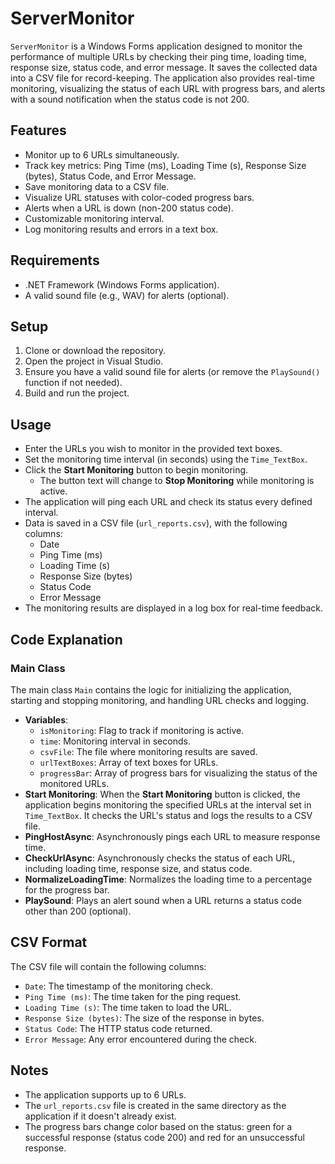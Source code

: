 # **ServerMonitor**

`ServerMonitor` is a Windows Forms application designed to monitor the performance of multiple URLs by checking their ping time, loading time, response size, status code, and error message. It saves the collected data into a CSV file for record-keeping. The application also provides real-time monitoring, visualizing the status of each URL with progress bars, and alerts with a sound notification when the status code is not 200\.

## **Features**

* Monitor up to 6 URLs simultaneously.  
* Track key metrics: Ping Time (ms), Loading Time (s), Response Size (bytes), Status Code, and Error Message.  
* Save monitoring data to a CSV file.  
* Visualize URL statuses with color-coded progress bars.  
* Alerts when a URL is down (non-200 status code).  
* Customizable monitoring interval.  
* Log monitoring results and errors in a text box.

## **Requirements**

* .NET Framework (Windows Forms application).  
* A valid sound file (e.g., WAV) for alerts (optional).

## **Setup**

1. Clone or download the repository.  
2. Open the project in Visual Studio.  
3. Ensure you have a valid sound file for alerts (or remove the `PlaySound()` function if not needed).  
4. Build and run the project.

## **Usage**

* Enter the URLs you wish to monitor in the provided text boxes.  
* Set the monitoring time interval (in seconds) using the `Time_TextBox`.  
* Click the **Start Monitoring** button to begin monitoring.  
  * The button text will change to **Stop Monitoring** while monitoring is active.  
* The application will ping each URL and check its status every defined interval.  
* Data is saved in a CSV file (`url_reports.csv`), with the following columns:  
  * Date  
  * Ping Time (ms)  
  * Loading Time (s)  
  * Response Size (bytes)  
  * Status Code  
  * Error Message  
* The monitoring results are displayed in a log box for real-time feedback.

## **Code Explanation**

### **Main Class**

The main class `Main` contains the logic for initializing the application, starting and stopping monitoring, and handling URL checks and logging.

* **Variables**:  
  * `isMonitoring`: Flag to track if monitoring is active.  
  * `time`: Monitoring interval in seconds.  
  * `csvFile`: The file where monitoring results are saved.  
  * `urlTextBoxes`: Array of text boxes for URLs.  
  * `progressBar`: Array of progress bars for visualizing the status of the monitored URLs.  
* **Start Monitoring**: When the **Start Monitoring** button is clicked, the application begins monitoring the specified URLs at the interval set in `Time_TextBox`. It checks the URL's status and logs the results to a CSV file.  
* **PingHostAsync**: Asynchronously pings each URL to measure response time.  
* **CheckUrlAsync**: Asynchronously checks the status of each URL, including loading time, response size, and status code.  
* **NormalizeLoadingTime**: Normalizes the loading time to a percentage for the progress bar.  
* **PlaySound**: Plays an alert sound when a URL returns a status code other than 200 (optional).

## **CSV Format**

The CSV file will contain the following columns:

* `Date`: The timestamp of the monitoring check.  
* `Ping Time (ms)`: The time taken for the ping request.  
* `Loading Time (s)`: The time taken to load the URL.  
* `Response Size (bytes)`: The size of the response in bytes.  
* `Status Code`: The HTTP status code returned.  
* `Error Message`: Any error encountered during the check.

## **Notes**

* The application supports up to 6 URLs.  
* The `url_reports.csv` file is created in the same directory as the application if it doesn't already exist.  
* The progress bars change color based on the status: green for a successful response (status code 200\) and red for an unsuccessful response.

